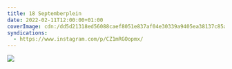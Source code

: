 ```yaml
---
title: 18 Septemberplein
date: 2022-02-11T12:00:00+01:00
coverImage: cdn:/dd5d21318ed56088caef8051e837af04e30339a9405ea38137c85a4793373627
syndications:
  - https://www.instagram.com/p/CZ1mRGOopmx/
---
```


![](cdn:/dd5d21318ed56088caef8051e837af04e30339a9405ea38137c85a4793373627?class=fw)
